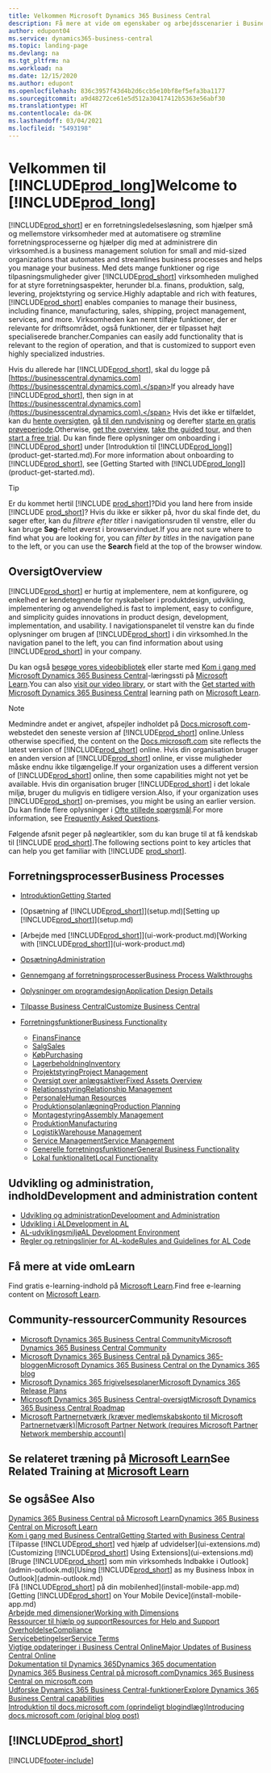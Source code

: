 ```yaml
---
title: Velkommen Microsoft Dynamics 365 Business Central
description: Få mere at vide om egenskaber og arbejdsscenarier i Business Central, som kan hjælpe virksomheder med at styre deres virksomhed, herunder finansiering, produktion, salg, levering, projektstyring, Services og meget mere.
author: edupont04
ms.service: dynamics365-business-central
ms.topic: landing-page
ms.devlang: na
ms.tgt_pltfrm: na
ms.workload: na
ms.date: 12/15/2020
ms.author: edupont
ms.openlocfilehash: 836c3957f43d4b2d6ccb5e10bf8ef5efa3ba1177
ms.sourcegitcommit: a9d48272ce61e5d512a30417412b5363e56abf30
ms.translationtype: HT
ms.contentlocale: da-DK
ms.lasthandoff: 03/04/2021
ms.locfileid: "5493198"
---
```

# <a name="welcome-to-prod_long"></a><span data-ttu-id="8c0df-103">Velkommen til [!INCLUDE[prod_long](includes/prod_long.md)]</span><span class="sxs-lookup"><span data-stu-id="8c0df-103">Welcome to [!INCLUDE[prod_long](includes/prod_long.md)]</span></span>

[!INCLUDE[prod_short](includes/prod_short.md)] <span data-ttu-id="8c0df-104">er en forretningsledelsesløsning, som hjælper små og mellemstore virksomheder med at automatisere og strømline forretningsprocesserne og hjælper dig med at administrere din virksomhed.</span><span class="sxs-lookup"><span data-stu-id="8c0df-104">is a business management solution for small and mid-sized organizations that automates and streamlines business processes and helps you manage your business.</span></span> <span data-ttu-id="8c0df-105">Med dets mange funktioner og rige tilpasningsmuligheder giver [!INCLUDE[prod_short](includes/prod_short.md)] virksomheden mulighed for at styre forretningsaspekter, herunder bl.a. finans, produktion, salg, levering, projektstyring og service.</span><span class="sxs-lookup"><span data-stu-id="8c0df-105">Highly adaptable and rich with features, [!INCLUDE[prod_short](includes/prod_short.md)] enables companies to manage their business, including finance, manufacturing, sales, shipping, project management, services, and more.</span></span> <span data-ttu-id="8c0df-106">Virksomheden kan nemt tilføje funktioner, der er relevante for driftsområdet, også funktioner, der er tilpasset højt specialiserede brancher.</span><span class="sxs-lookup"><span data-stu-id="8c0df-106">Companies can easily add functionality that is relevant to the region of operation, and that is customized to support even highly specialized industries.</span></span>  

<span data-ttu-id="8c0df-107">Hvis du allerede har [!INCLUDE[prod_short](includes/prod_short.md)], skal du logge på [https://businesscentral.dynamics.com](https://businesscentral.dynamics.com).</span><span class="sxs-lookup"><span data-stu-id="8c0df-107">If you already have [!INCLUDE[prod_short](includes/prod_short.md)], then sign in at [https://businesscentral.dynamics.com](https://businesscentral.dynamics.com).</span></span> <span data-ttu-id="8c0df-108">Hvis det ikke er tilfældet, kan du [hente oversigten](https://dynamics.microsoft.com/business-central/overview/), [gå til den rundvisning](https://dynamics.microsoft.com/en-us/guidedtour/dynamics/business-central/1/1) og derefter [starte en gratis prøveperiode](https://go.microsoft.com/fwlink/?linkid=847861).</span><span class="sxs-lookup"><span data-stu-id="8c0df-108">Otherwise, [get the overview](https://dynamics.microsoft.com/business-central/overview/),  [take the guided tour](https://dynamics.microsoft.com/en-us/guidedtour/dynamics/business-central/1/1), and then [start a free trial](https://go.microsoft.com/fwlink/?linkid=847861).</span></span> <span data-ttu-id="8c0df-109">Du kan finde flere oplysninger om onboarding i [!INCLUDE[prod_short](includes/prod_short.md)] under [Introduktion til [!INCLUDE[prod_long](includes/prod_long.md)]](product-get-started.md).</span><span class="sxs-lookup"><span data-stu-id="8c0df-109">For more information about onboarding to [!INCLUDE[prod_short](includes/prod_short.md)], see [Getting Started with [!INCLUDE[prod_long](includes/prod_long.md)]](product-get-started.md).</span></span>  

> [!TIP]
> <span data-ttu-id="8c0df-110">Er du kommet hertil [!INCLUDE [prod_short](includes/prod_short.md)]?</span><span class="sxs-lookup"><span data-stu-id="8c0df-110">Did you land here from inside [!INCLUDE [prod_short](includes/prod_short.md)]?</span></span> <span data-ttu-id="8c0df-111">Hvis du ikke er sikker på, hvor du skal finde det, du søger efter, kan du *filtrere efter titler* i navigationsruden til venstre, eller du kan bruge **Søg**-feltet øverst i browservinduet.</span><span class="sxs-lookup"><span data-stu-id="8c0df-111">If you are not sure where to find what you are looking for, you can *filter by titles* in the navigation pane to the left, or you can use the **Search** field at the top of the browser window.</span></span>

## <a name="overview"></a><span data-ttu-id="8c0df-112">Oversigt</span><span class="sxs-lookup"><span data-stu-id="8c0df-112">Overview</span></span>

[!INCLUDE[prod_short](includes/prod_short.md)] <span data-ttu-id="8c0df-113">er hurtig at implementere, nem at konfigurere, og enkelhed er kendetegnende for nyskabelser i produktdesign, udvikling, implementering og anvendelighed.</span><span class="sxs-lookup"><span data-stu-id="8c0df-113">is fast to implement, easy to configure, and simplicity guides innovations in product design, development, implementation, and usability.</span></span> <span data-ttu-id="8c0df-114">I navigationspanelet til venstre kan du finde oplysninger om brugen af [!INCLUDE[prod_short](includes/prod_short.md)] i din virksomhed.</span><span class="sxs-lookup"><span data-stu-id="8c0df-114">In the navigation panel to the left, you can find information about using [!INCLUDE[prod_short](includes/prod_short.md)] in your company.</span></span>  

<span data-ttu-id="8c0df-115">Du kan også [besøge vores videobibliotek](across-videos.md) eller starte med [Kom i gang med Microsoft Dynamics 365 Business Central](/learn/paths/get-started-dynamics-365-business-central/)-læringssti på [Microsoft Learn](/learn/dynamics365/business-central?WT.mc_id=dyn365bc_landingpage-docs).</span><span class="sxs-lookup"><span data-stu-id="8c0df-115">You can also [visit our video library](across-videos.md), or start with the [Get started with Microsoft Dynamics 365 Business Central](/learn/paths/get-started-dynamics-365-business-central/) learning path on [Microsoft Learn](/learn/dynamics365/business-central?WT.mc_id=dyn365bc_landingpage-docs).</span></span>  

> [!NOTE]
> <span data-ttu-id="8c0df-116">Medmindre andet er angivet, afspejler indholdet på [Docs.microsoft.com](https://docs.microsoft.com/dynamics365/business-central/)-webstedet den seneste version af [!INCLUDE[prod_short](includes/prod_short.md)] online.</span><span class="sxs-lookup"><span data-stu-id="8c0df-116">Unless otherwise specified, the content on the [Docs.microsoft.com](https://docs.microsoft.com/dynamics365/business-central/) site reflects the latest version of [!INCLUDE[prod_short](includes/prod_short.md)] online.</span></span> <span data-ttu-id="8c0df-117">Hvis din organisation bruger en anden version af [!INCLUDE[prod_short](includes/prod_short.md)] online, er visse muligheder måske endnu ikke tilgængelige.</span><span class="sxs-lookup"><span data-stu-id="8c0df-117">If your organization uses a different version of [!INCLUDE[prod_short](includes/prod_short.md)] online, then some capabilities might not yet be available.</span></span> <span data-ttu-id="8c0df-118">Hvis din organisation bruger [!INCLUDE[prod_short](includes/prod_short.md)] i det lokale miljø, bruger du muligvis en tidligere version.</span><span class="sxs-lookup"><span data-stu-id="8c0df-118">Also, if your organization uses [!INCLUDE[prod_short](includes/prod_short.md)] on-premises, you might be using an earlier version.</span></span> <span data-ttu-id="8c0df-119">Du kan finde flere oplysninger i [Ofte stillede spørgsmål](across-faq.md).</span><span class="sxs-lookup"><span data-stu-id="8c0df-119">For more information, see [Frequently Asked Questions](across-faq.md).</span></span>

<span data-ttu-id="8c0df-120">Følgende afsnit peger på nøgleartikler, som du kan bruge til at få kendskab til [!INCLUDE [prod_short](includes/prod_short.md)].</span><span class="sxs-lookup"><span data-stu-id="8c0df-120">The following sections point to key articles that can help you get familiar with [!INCLUDE [prod_short](includes/prod_short.md)].</span></span>  

## <a name="business-processes"></a><span data-ttu-id="8c0df-121">Forretningsprocesser</span><span class="sxs-lookup"><span data-stu-id="8c0df-121">Business Processes</span></span>

- [<span data-ttu-id="8c0df-122">Introduktion</span><span class="sxs-lookup"><span data-stu-id="8c0df-122">Getting Started</span></span>](product-get-started.md)
- <span data-ttu-id="8c0df-123">[Opsætning af [!INCLUDE[prod_short](includes/prod_short.md)]](setup.md)</span><span class="sxs-lookup"><span data-stu-id="8c0df-123">[Setting up [!INCLUDE[prod_short](includes/prod_short.md)]](setup.md)</span></span>
- <span data-ttu-id="8c0df-124">[Arbejde med [!INCLUDE[prod_short](includes/prod_short.md)]](ui-work-product.md)</span><span class="sxs-lookup"><span data-stu-id="8c0df-124">[Working with [!INCLUDE[prod_short](includes/prod_short.md)]](ui-work-product.md)</span></span>
- [<span data-ttu-id="8c0df-125">Opsætning</span><span class="sxs-lookup"><span data-stu-id="8c0df-125">Administration</span></span>](admin-setup-and-administration.md)
- [<span data-ttu-id="8c0df-126">Gennemgang af forretningsprocesser</span><span class="sxs-lookup"><span data-stu-id="8c0df-126">Business Process Walkthroughs</span></span>](walkthrough-business-process-walkthroughs.md)
- [<span data-ttu-id="8c0df-127">Oplysninger om programdesign</span><span class="sxs-lookup"><span data-stu-id="8c0df-127">Application Design Details</span></span>](design-details-application-design.md)
- [<span data-ttu-id="8c0df-128">Tilpasse Business Central</span><span class="sxs-lookup"><span data-stu-id="8c0df-128">Customize Business Central</span></span>](ui-customizing-overview.md)
- [<span data-ttu-id="8c0df-129">Forretningsfunktioner</span><span class="sxs-lookup"><span data-stu-id="8c0df-129">Business Functionality</span></span>](across-business-functionality.md)

  - [<span data-ttu-id="8c0df-130">Finans</span><span class="sxs-lookup"><span data-stu-id="8c0df-130">Finance</span></span>](finance.md)
  - [<span data-ttu-id="8c0df-131">Salg</span><span class="sxs-lookup"><span data-stu-id="8c0df-131">Sales</span></span>](sales-manage-sales.md)
  - [<span data-ttu-id="8c0df-132">Køb</span><span class="sxs-lookup"><span data-stu-id="8c0df-132">Purchasing</span></span>](purchasing-manage-purchasing.md)
  - [<span data-ttu-id="8c0df-133">Lagerbeholdning</span><span class="sxs-lookup"><span data-stu-id="8c0df-133">Inventory</span></span>](inventory-manage-inventory.md)
  - [<span data-ttu-id="8c0df-134">Projektstyring</span><span class="sxs-lookup"><span data-stu-id="8c0df-134">Project Management</span></span>](projects-manage-projects.md)
  - [<span data-ttu-id="8c0df-135">Oversigt over anlægsaktiver</span><span class="sxs-lookup"><span data-stu-id="8c0df-135">Fixed Assets Overview</span></span>](fa-manage.md)
  - [<span data-ttu-id="8c0df-136">Relationsstyring</span><span class="sxs-lookup"><span data-stu-id="8c0df-136">Relationship Management</span></span>](marketing-relationship-management.md)
  - [<span data-ttu-id="8c0df-137">Personale</span><span class="sxs-lookup"><span data-stu-id="8c0df-137">Human Resources</span></span>](hr-manage-human-resources.md)
  - [<span data-ttu-id="8c0df-138">Produktionsplanlægning</span><span class="sxs-lookup"><span data-stu-id="8c0df-138">Production Planning</span></span>](production-planning.md)
  - [<span data-ttu-id="8c0df-139">Montagestyring</span><span class="sxs-lookup"><span data-stu-id="8c0df-139">Assembly Management</span></span>](assembly-assemble-items.md)
  - [<span data-ttu-id="8c0df-140">Produktion</span><span class="sxs-lookup"><span data-stu-id="8c0df-140">Manufacturing</span></span>](production-manage-manufacturing.md)
  - [<span data-ttu-id="8c0df-141">Logistik</span><span class="sxs-lookup"><span data-stu-id="8c0df-141">Warehouse Management</span></span>](warehouse-manage-warehouse.md)
  - [<span data-ttu-id="8c0df-142">Service Management</span><span class="sxs-lookup"><span data-stu-id="8c0df-142">Service Management</span></span>](service-service.md)
  - [<span data-ttu-id="8c0df-143">Generelle forretningsfunktioner</span><span class="sxs-lookup"><span data-stu-id="8c0df-143">General Business Functionality</span></span>](ui-across-business-areas.md)
  - [<span data-ttu-id="8c0df-144">Lokal funktionalitet</span><span class="sxs-lookup"><span data-stu-id="8c0df-144">Local Functionality</span></span>](about-localization.md)

## <a name="development-and-administration-content"></a><span data-ttu-id="8c0df-145">Udvikling og administration, indhold</span><span class="sxs-lookup"><span data-stu-id="8c0df-145">Development and administration content</span></span>

- [<span data-ttu-id="8c0df-146">Udvikling og administration</span><span class="sxs-lookup"><span data-stu-id="8c0df-146">Development and Administration</span></span>](/dynamics365/business-central/dev-itpro/index)
- [<span data-ttu-id="8c0df-147">Udvikling i AL</span><span class="sxs-lookup"><span data-stu-id="8c0df-147">Development in AL</span></span>](/dynamics365/business-central/dev-itpro/developer/devenv-dev-overview)
- [<span data-ttu-id="8c0df-148">AL-udviklingsmiljø</span><span class="sxs-lookup"><span data-stu-id="8c0df-148">AL Development Environment</span></span>](/dynamics365/business-central/dev-itpro/developer/devenv-reference-overview)
- [<span data-ttu-id="8c0df-149">Regler og retningslinjer for AL-kode</span><span class="sxs-lookup"><span data-stu-id="8c0df-149">Rules and Guidelines for AL Code</span></span>](/dynamics365/business-central/dev-itpro/compliance/apptest-overview)

## <a name="learn"></a><span data-ttu-id="8c0df-150">Få mere at vide om</span><span class="sxs-lookup"><span data-stu-id="8c0df-150">Learn</span></span>

<span data-ttu-id="8c0df-151">Find gratis e-learning-indhold på [Microsoft Learn](/learn/dynamics365/business-central?WT.mc_id=dyn365bc_landingpage-docs).</span><span class="sxs-lookup"><span data-stu-id="8c0df-151">Find free e-learning content on [Microsoft Learn](/learn/dynamics365/business-central?WT.mc_id=dyn365bc_landingpage-docs).</span></span>  

## <a name="community-resources"></a><span data-ttu-id="8c0df-152">Community-ressourcer</span><span class="sxs-lookup"><span data-stu-id="8c0df-152">Community Resources</span></span>

- [<span data-ttu-id="8c0df-153">Microsoft Dynamics 365 Business Central Community</span><span class="sxs-lookup"><span data-stu-id="8c0df-153">Microsoft Dynamics 365 Business Central Community</span></span>](https://community.dynamics.com/business)
- [<span data-ttu-id="8c0df-154">Microsoft Dynamics 365 Business Central på Dynamics 365-bloggen</span><span class="sxs-lookup"><span data-stu-id="8c0df-154">Microsoft Dynamics 365 Business Central on the Dynamics 365 blog</span></span>](https://cloudblogs.microsoft.com/dynamics365/it/product/business-central/)
- [<span data-ttu-id="8c0df-155">Microsoft Dynamics 365 frigivelsesplaner</span><span class="sxs-lookup"><span data-stu-id="8c0df-155">Microsoft Dynamics 365 Release Plans</span></span>](https://go.microsoft.com/fwlink/?linkid=2047422)
- [<span data-ttu-id="8c0df-156">Microsoft Dynamics 365 Business Central-oversigt</span><span class="sxs-lookup"><span data-stu-id="8c0df-156">Microsoft Dynamics 365 Business Central Roadmap</span></span>](https://dynamics.microsoft.com/roadmap/business-central/)
- <span data-ttu-id="8c0df-157">[Microsoft Partnernetværk \(kræver medlemskabskonto til Microsoft Partnernetværk\)](https://mspartner.microsoft.com/en/us/windows/index.aspx)|</span><span class="sxs-lookup"><span data-stu-id="8c0df-157">[Microsoft Partner Network \(requires Microsoft Partner Network membership account\)](https://mspartner.microsoft.com/en/us/windows/index.aspx)|</span></span>  

## <a name="see-related-training-at-microsoft-learn"></a><span data-ttu-id="8c0df-158">Se relateret træning på [Microsoft Learn](/learn/dynamics365/business-central?WT.mc_id=dyn365bc_landingpage-docs)</span><span class="sxs-lookup"><span data-stu-id="8c0df-158">See Related Training at [Microsoft Learn](/learn/dynamics365/business-central?WT.mc_id=dyn365bc_landingpage-docs)</span></span>

## <a name="see-also"></a><span data-ttu-id="8c0df-159">Se også</span><span class="sxs-lookup"><span data-stu-id="8c0df-159">See Also</span></span>

[<span data-ttu-id="8c0df-160">Dynamics 365 Business Central på Microsoft Learn</span><span class="sxs-lookup"><span data-stu-id="8c0df-160">Dynamics 365 Business Central on Microsoft Learn</span></span>](/learn/dynamics365/business-central?WT.mc_id=dyn365bc_landingpage-docs)  
[<span data-ttu-id="8c0df-161">Kom i gang med Business Central</span><span class="sxs-lookup"><span data-stu-id="8c0df-161">Getting Started with Business Central</span></span>](product-get-started.md)  
<span data-ttu-id="8c0df-162">[Tilpasse [!INCLUDE[prod_short](includes/prod_short.md)] ved hjælp af udvidelser](ui-extensions.md)</span><span class="sxs-lookup"><span data-stu-id="8c0df-162">[Customizing [!INCLUDE[prod_short](includes/prod_short.md)] Using Extensions](ui-extensions.md)</span></span>  
<span data-ttu-id="8c0df-163">[Bruge [!INCLUDE[prod_short](includes/prod_short.md)] som min virksomheds Indbakke i Outlook](admin-outlook.md)</span><span class="sxs-lookup"><span data-stu-id="8c0df-163">[Using [!INCLUDE[prod_short](includes/prod_short.md)] as my Business Inbox in Outlook](admin-outlook.md)</span></span>  
<span data-ttu-id="8c0df-164">[Få [!INCLUDE[prod_short](includes/prod_short.md)] på din mobilenhed](install-mobile-app.md)</span><span class="sxs-lookup"><span data-stu-id="8c0df-164">[Getting [!INCLUDE[prod_short](includes/prod_short.md)] on Your Mobile Device](install-mobile-app.md)</span></span>  
[<span data-ttu-id="8c0df-165">Arbejde med dimensioner</span><span class="sxs-lookup"><span data-stu-id="8c0df-165">Working with Dimensions</span></span>](finance-dimensions.md)  
[<span data-ttu-id="8c0df-166">Ressourcer til hjælp og support</span><span class="sxs-lookup"><span data-stu-id="8c0df-166">Resources for Help and Support</span></span>](product-help-and-support.md)  
[<span data-ttu-id="8c0df-167">Overholdelse</span><span class="sxs-lookup"><span data-stu-id="8c0df-167">Compliance</span></span>](compliance/compliance-overview.md)  
[<span data-ttu-id="8c0df-168">Servicebetingelser</span><span class="sxs-lookup"><span data-stu-id="8c0df-168">Service Terms</span></span>](compliance/compliance-service-compliance.md#service-terms)  
[<span data-ttu-id="8c0df-169">Vigtige opdateringer i Business Central Online</span><span class="sxs-lookup"><span data-stu-id="8c0df-169">Major Updates of Business Central Online</span></span>](/dynamics365/business-central/dev-itpro/administration/update-rollout-timelime)  
[<span data-ttu-id="8c0df-170">Dokumentation til Dynamics 365</span><span class="sxs-lookup"><span data-stu-id="8c0df-170">Dynamics 365 documentation</span></span>](/dynamics365/)  
[<span data-ttu-id="8c0df-171">Dynamics 365 Business Central på microsoft.com</span><span class="sxs-lookup"><span data-stu-id="8c0df-171">Dynamics 365 Business Central on microsoft.com</span></span>](https://dynamics.microsoft.com/business-central/overview/)  
[<span data-ttu-id="8c0df-172">Udforske Dynamics 365 Business Central-funktioner</span><span class="sxs-lookup"><span data-stu-id="8c0df-172">Explore Dynamics 365 Business Central capabilities</span></span>](https://dynamics.microsoft.com/business-central/capabilities/)  
[<span data-ttu-id="8c0df-173">Introduktion til docs.microsoft.com (oprindeligt blogindlæg)</span><span class="sxs-lookup"><span data-stu-id="8c0df-173">Introducing docs.microsoft.com (original blog post)</span></span>](https://docs.microsoft.com/teamblog/introducing-docs-microsoft-com)  

## [!INCLUDE[prod_short](includes/free_trial_md.md)]


[!INCLUDE[footer-include](includes/footer-banner.md)]